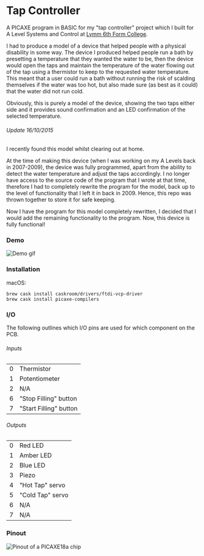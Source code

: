 # Tap Controller

A PICAXE program in BASIC for my "tap controller" project which I built for A Level Systems and Control at [Lymm 6th Form College](http://www.lymmhigh6thform.org.uk).

I had to produce a model of a device that helped people with a physical disability in some way. The device I produced helped people run a bath by presetting a temperature that they wanted the water to be, then the device would open the taps and maintain the temperature of the water flowing out of the tap using a thermistor to keep to the requested water temperature. This meant that a user could run a bath without running the risk of scalding themselves if the water was too hot, but also made sure (as best as it could) that the water did not run cold.

Obviously, this is purely a model of the device, showing the two taps either side and it provides sound confirmation and an LED confirmation of the selected temperature.

###### Update 16/10/2015
I recently found this model whilst clearing out at home.

At the time of making this device (when I was working on my A Levels back in 2007-2009), the device was fully programmed, apart from the ability to detect the water temperature and adjust the taps accordingly. I no longer have access to the source code of the program that I wrote at that time, therefore I had to completely rewrite the program for the model, back up to the level of functionality that I left it in back in 2009. Hence, this repo was thrown together to store it for safe keeping.

Now I have the program for this model completely rewritten, I decided that I would add the remaining functionality to the program. Now, this device is fully functional!

### Demo
![Demo gif](assets/demo.gif)

### Installation

macOS:
```
brew cask install caskroom/drivers/ftdi-vcp-driver
brew cask install picaxe-compilers
```

### I/O
The following outlines which I/O pins are used for which component on the PCB.

###### Inputs
<table>
    <tr>
        <td>0</td><td>Thermistor</td>
    </tr>
    <tr>
        <td>1</td><td>Potentiometer</td>
    </tr>
    <tr>
        <td>2</td><td>N/A</td>
    </tr>
    <tr>
        <td>6</td><td>"Stop Filling" button</td>
    </tr>
    <tr>
        <td>7</td><td>"Start Filling" button</td>
    </tr>
</table>

###### Outputs
<table>
    <tr>
        <td>0</td><td>Red LED</td>
    </tr>
    <tr>
        <td>1</td><td>Amber LED</td>
    </tr>
    <tr>
        <td>2</td><td>Blue LED</td>
    </tr>
    <tr>
        <td>3</td><td>Piezo</td>
    </tr>
    <tr>
        <td>4</td><td>"Hot Tap" servo</td>
    </tr>
    <tr>
        <td>5</td><td>"Cold Tap" servo</td>
    </tr>
    <tr>
        <td>6</td><td>N/A</td>
    </tr>
    <tr>
        <td>7</td><td>N/A</td>
    </tr>
</table>

### Pinout
![Pinout of a PICAXE18a chip](http://i.imgur.com/MJfYMKB.png)
